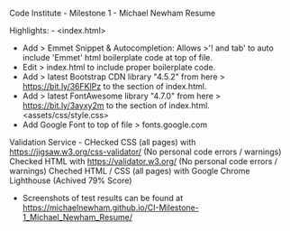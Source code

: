 Code Institute - Milestone 1 - Michael Newham Resume

Highlights: -
<index.html>
- Add > Emmet Snippet & Autocompletion: Allows >'! and tab' to auto include 'Emmet' html boilerplate code at top of file.
- Edit > index.html to include proper <head> boilerplate code.
- Add > latest Bootstrap CDN library "4.5.2" from here > https://bit.ly/36FKlPz to the <head> section of index.html.
- Add > latest FontAwesome library "4.7.0" from here > https://bit.ly/3ayxy2m to the <head> section of index.html.
<assets/css/style.css>
- Add Google Font to top of file > fonts.google.com

Validation Service - 
CHecked CSS (all pages) with https://jigsaw.w3.org/css-validator/ (No personal code errors / warnings)
Checked HTML with https://validator.w3.org/ (No personal code errors / warnings)
Cheched HTML / CSS (all pages) with Google Chrome Lighthouse (Achived 79% Score)
- Screenshots of test results can be found at 
https://michaelnewham.github.io/CI-Milestone-1_Michael_Newham_Resume/
